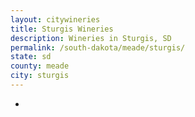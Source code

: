 ```yaml
---
layout: citywineries
title: Sturgis Wineries
description: Wineries in Sturgis, SD
permalink: /south-dakota/meade/sturgis/
state: sd
county: meade
city: sturgis
---
```

-
